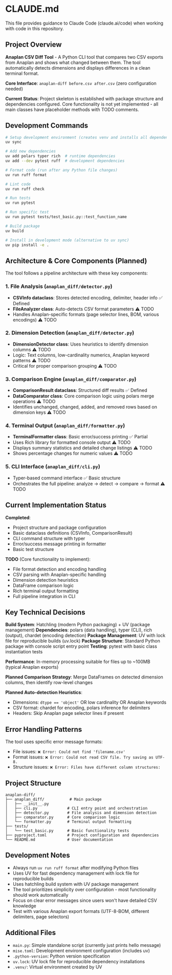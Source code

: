 # CLAUDE.md

This file provides guidance to Claude Code (claude.ai/code) when working with code in this repository.

## Project Overview

**Anaplan CSV Diff Tool** - A Python CLI tool that compares two CSV exports from Anaplan and shows what changed between them. The tool automatically detects dimensions and displays differences in a clean terminal format.

**Core Interface**: `anaplan-diff before.csv after.csv` (zero configuration needed)

**Current Status**: Project skeleton is established with package structure and dependencies configured. Core functionality is not yet implemented - all main classes have placeholder methods with TODO comments.

## Development Commands

```bash
# Setup development environment (creates venv and installs all dependencies)
uv sync

# Add new dependencies
uv add polars typer rich  # runtime dependencies
uv add --dev pytest ruff  # development dependencies

# Format code (run after any Python file changes)
uv run ruff format

# Lint code
uv run ruff check

# Run tests
uv run pytest

# Run specific test
uv run pytest tests/test_basic.py::test_function_name

# Build package
uv build

# Install in development mode (alternative to uv sync)
uv pip install -e .
```

## Architecture & Core Components (Planned)

The tool follows a pipeline architecture with these key components:

### 1. File Analysis (`anaplan_diff/detector.py`)
- **CSVInfo dataclass**: Stores detected encoding, delimiter, header info ✅ Defined
- **FileAnalyzer class**: Auto-detects CSV format parameters ⚠️ TODO
- Handles Anaplan-specific formats (page selector lines, BOM, various encodings) ⚠️ TODO

### 2. Dimension Detection (`anaplan_diff/detector.py`)
- **DimensionDetector class**: Uses heuristics to identify dimension columns ⚠️ TODO
- Logic: Text columns, low-cardinality numerics, Anaplan keyword patterns ⚠️ TODO
- Critical for proper comparison grouping ⚠️ TODO

### 3. Comparison Engine (`anaplan_diff/comparator.py`)
- **ComparisonResult dataclass**: Structured diff results ✅ Defined
- **DataComparator class**: Core comparison logic using polars merge operations ⚠️ TODO
- Identifies unchanged, changed, added, and removed rows based on dimension keys ⚠️ TODO

### 4. Terminal Output (`anaplan_diff/formatter.py`)
- **TerminalFormatter class**: Basic error/success printing ✅ Partial
- Uses Rich library for formatted console output ⚠️ TODO
- Displays summary statistics and detailed change listings ⚠️ TODO
- Shows percentage changes for numeric values ⚠️ TODO

### 5. CLI Interface (`anaplan_diff/cli.py`)
- Typer-based command interface ✅ Basic structure
- Orchestrates the full pipeline: analyze → detect → compare → format ⚠️ TODO

## Current Implementation Status

**Completed**:
- Project structure and package configuration
- Basic dataclass definitions (CSVInfo, ComparisonResult)  
- CLI command structure with typer
- Error/success message printing in formatter
- Basic test structure

**TODO** (Core functionality to implement):
- File format detection and encoding handling
- CSV parsing with Anaplan-specific handling
- Dimension detection heuristics
- DataFrame comparison logic
- Rich terminal output formatting
- Full pipeline integration in CLI

## Key Technical Decisions

**Build System**: Hatchling (modern Python packaging) + UV (package management)
**Dependencies**: polars (data handling), typer (CLI), rich (output), chardet (encoding detection)
**Package Management**: UV with lock file for reproducible builds (uv.lock)
**Package Structure**: Standard Python package with console script entry point
**Testing**: pytest with basic class instantiation tests

**Performance**: In-memory processing suitable for files up to ~100MB (typical Anaplan exports)

**Planned Comparison Strategy**: Merge DataFrames on detected dimension columns, then identify row-level changes

**Planned Auto-detection Heuristics**:
- Dimensions: `dtype == 'object'` OR low cardinality OR Anaplan keywords
- CSV format: chardet for encoding, polars inference for delimiters  
- Headers: Skip Anaplan page selector lines if present

## Error Handling Patterns

The tool uses specific error message formats:
- File issues: `❌ Error: Could not find 'filename.csv'`
- Format issues: `❌ Error: Could not read CSV file. Try saving as UTF-8.`
- Structure issues: `❌ Error: Files have different column structures:`

## Project Structure

```
anaplan-diff/
├── anaplan_diff/           # Main package
│   ├── __init__.py
│   ├── cli.py             # CLI entry point and orchestration
│   ├── detector.py        # File analysis and dimension detection
│   ├── comparator.py      # Core comparison logic
│   └── formatter.py       # Terminal output formatting
├── tests/
│   └── test_basic.py      # Basic functionality tests
├── pyproject.toml         # Project configuration and dependencies
└── README.md              # User documentation
```

## Development Notes

- Always run `uv run ruff format` after modifying Python files
- Uses UV for fast dependency management with lock file for reproducible builds
- Uses hatchling build system with UV package management
- The tool prioritizes simplicity over configuration - most functionality should work automatically
- Focus on clear error messages since users won't have detailed CSV knowledge
- Test with various Anaplan export formats (UTF-8-BOM, different delimiters, page selectors)

## Additional Files

- `main.py`: Simple standalone script (currently just prints hello message)
- `mise.toml`: Development environment configuration (includes uv)
- `.python-version`: Python version specification  
- `uv.lock`: UV lock file for reproducible dependency installations
- `.venv/`: Virtual environment created by UV